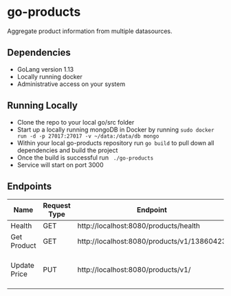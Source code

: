 # go-products
Aggregate product information from multiple datasources.

## Dependencies
- GoLang version 1.13
- Locally running docker
- Administrative access on your system

## Running Locally
- Clone the repo to your local go/src folder
- Start up a locally running mongoDB in Docker by running `sudo docker run -d -p 27017:27017 -v ~/data:/data/db mongo`
- Within your local go-products repository run `go build` to pull down all dependencies and build the project
- Once the build is successful run ` ./go-products`
- Service will start on port 3000

## Endpoints
| Name         | Request Type | Endpoint                                   | Request Body                                                  |
|--------------|--------------|--------------------------------------------|---------------------------------------------------------------|
| Health       | GET          | http://localhost:8080/products/health      |                                                               |
| Get Product  | GET          | http://localhost:8080/products/v1/13860423 |                                                               |
| Update Price | PUT          | http://localhost:8080/products/v1/         | {"current_price": {,"value": 5.00,,"currency_code": "USD",} } |


